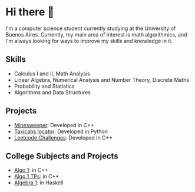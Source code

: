 # Hi there 👋

I'm a computer science student currently studying at the University of Buenos Aires. Currently, my main area of interest is math algorithmics, and I'm always looking for ways to improve my skills and knowledge in it.  

## Skills

- Calculus I and II, Math Analysis
- Linear Algebra, Numerical Analysis and Number Theory, Discrete Maths
- Probability and Statistics
- Algorithms and Data Structures  

## Projects

- [Minesweeper](https://github.com/matuneville/minesweeper): Developed in C++
- [Taxicabs locator](https://github.com/matuneville/taxicab-locator): Developed in Python
- [Leetcode Challenges](https://github.com/matuneville/LeetCode-challenges): Developed in C++

## College Subjects and Projects
- [Algo 1](https://github.com/matuneville/uba-algo1): in C++
- [Algo 1 TPs](https://github.com/matuneville/uba-algo1-TPs): in C++
- [Algebra 1](https://github.com/matuneville/uba-algebra1): in Haskell
